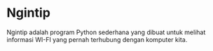 # Ngintip

Ngintip adalah program Python sederhana yang dibuat untuk melihat informasi WI-FI yang pernah terhubung dengan komputer kita.
